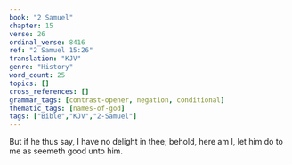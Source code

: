 ```yaml
---
book: "2 Samuel"
chapter: 15
verse: 26
ordinal_verse: 8416
ref: "2 Samuel 15:26"
translation: "KJV"
genre: "History"
word_count: 25
topics: []
cross_references: []
grammar_tags: [contrast-opener, negation, conditional]
thematic_tags: [names-of-god]
tags: ["Bible","KJV","2-Samuel"]
---
```

But if he thus say, I have no delight in thee; behold, here am I, let him do to me as seemeth good unto him.

